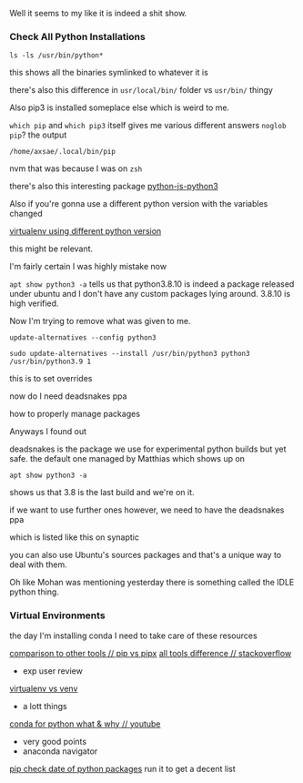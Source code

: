 Well it seems to my like it is indeed a shit show.

### Check All Python Installations

```
ls -ls /usr/bin/python*
```

this shows all the binaries symlinked to whatever it is

there's also this difference in
`usr/local/bin/` folder vs `usr/bin/` thingy

Also pip3 is installed someplace else which is weird to me.

`which pip` and `which pip3` itself gives me various different answers
`noglob pip`?
the output

```
/home/axsae/.local/bin/pip
```

nvm that was because I was on `zsh`

there's also this interesting package
[python-is-python3](https://linuxpip.org/python-is-python3/#:~:text=python%2Dis%2Dpython3%20on%20Ubuntu,-On%20Ubuntu%20version&text=Python%202%20can%20be%20called,OS%20out%20of%20the%20box.)

Also if you're gonna use a different python version with the variables changed

[virtualenv using different python version](https://stackoverflow.com/questions/1534210/use-different-python-version-with-virtualenv#:~:text=The%20module%20used%20to%20create,or%20whichever%20version%20you%20want.)

this might be relevant.

I'm fairly certain I was highly mistake now

`apt show python3 -a` tells us that python3.8.10 is indeed a package released under ubuntu and I don't have any custom packages lying around.
3.8.10 is high verified.

Now I'm trying to remove what was given to me.

```
update-alternatives --config python3
```

```
sudo update-alternatives --install /usr/bin/python3 python3 /usr/bin/python3.9 1
```

this is to set overrides

now do I need deadsnakes ppa

how to properly manage packages

Anyways I found out

deadsnakes is the package we use for experimental python builds but yet safe.
the default one managed by Matthias
which shows up on

```
apt show python3 -a
```

shows us that 3.8 is the last build and we're on it.

if we want to use further ones however, we need to have the deadsnakes ppa

which is listed like this on synaptic

you can also use Ubuntu's sources packages and that's a unique way to deal with them.

Oh like Mohan was mentioning yesterday there is something called the IDLE python thing.

### Virtual Environments

the day I'm installing conda I need to take care of these resources

[comparison to other tools // pip vs pipx](https://pypa.github.io/pipx/comparisons/#:~:text=pip%20is%20a%20general%20Python,install%20packages%20with%20cli%20entrypoints.)
[all tools difference // stackoverflow](https://stackoverflow.com/questions/41573587/what-is-the-difference-between-venv-pyvenv-pyenv-virtualenv-virtualenvwrappe#)

- exp user review

[virtualenv vs venv](https://www.infoworld.com/article/3239675/virtualenv-and-venv-python-virtual-environments-explained.html)

- a lott things

[conda for python what & why // youtube](https://www.youtube.com/watch?v=23aQdrS58e0)

- very good points
- anaconda navigator

[pip check date of python packages](./pip-check-date.py)
run it to get a decent list
